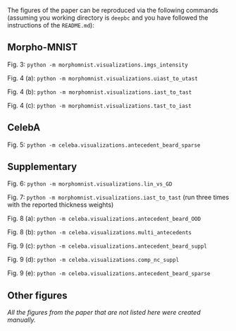 The figures of the paper can be reproduced via the following commands (assuming you working directory is `deepbc` and you have followed the instructions of the `README.md`):

## Morpho-MNIST

Fig. 3: `python -m morphomnist.visualizations.imgs_intensity`

Fig. 4 (a): `python -m morphomnist.visualizations.uiast_to_utast`

Fig. 4 (b): `python -m morphomnist.visualizations.iast_to_tast`

Fig. 4 (c): `python -m morphomnist.visualizations.tast_to_iast`

## CelebA

Fig. 5: `python -m celeba.visualizations.antecedent_beard_sparse`

## Supplementary

Fig. 6:  `python -m morphomnist.visualizations.lin_vs_GD`

Fig. 7: `python -m morphomnist.visualizations.iast_to_tast` (run three times with the reported thickness weights)

Fig. 8 (a): `python -m celeba.visualizations.antecedent_beard_OOD`

Fig. 8 (b): `python -m celeba.visualizations.multi_antecedents`

Fig. 9 (c): `python -m celeba.visualizations.antecedent_beard_suppl`

Fig. 9 (d): `python -m celeba.visualizations.comp_nc_suppl`

Fig. 9 (e): `python -m celeba.visualizations.antecedent_beard_sparse`

## Other figures

*All the figures from the paper that are not listed here were created manually.*